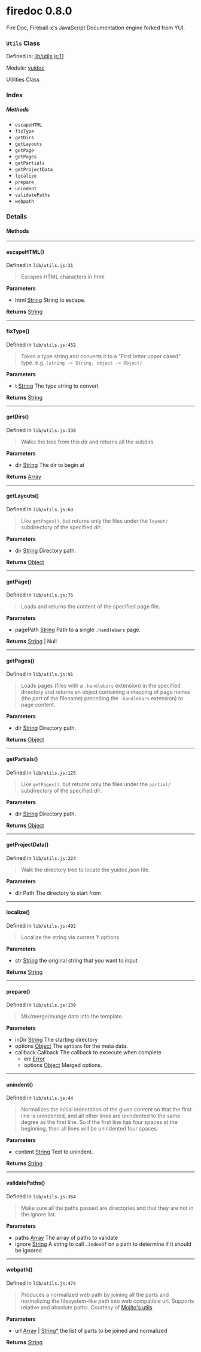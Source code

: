 
# firedoc 0.8.0

Fire Doc, Fireball-x&#x27;s JavaScript Documentation engine forked from YUI.

### `Utils` Class


Defined in: [lib/utils.js:11](../files/lib/utils.js.js)

Module: [yuidoc](../modules/yuidoc.md)




Utilities Class

### Index



##### Methods

  - `escapeHTML`
  - `fixType`
  - `getDirs`
  - `getLayouts`
  - `getPage`
  - `getPages`
  - `getPartials`
  - `getProjectData`
  - `localize`
  - `prepare`
  - `unindent`
  - `validatePaths`
  - `webpath`





### Details




<!-- Method Block -->
#### Methods


--------------------------
#### escapeHTML() 

Defined in `lib/utils.js:31`



> Escapes HTML characters in _html_.

**Parameters**
- html <a href="https://developer.mozilla.org/en/JavaScript/Reference/Global_Objects/String" class="crosslink external" target="_blank">String</a> String to escape.

**Returns**
<a href="https://developer.mozilla.org/en/JavaScript/Reference/Global_Objects/String" class="crosslink external" target="_blank">String</a> 


--------------------------
#### fixType() 

Defined in `lib/utils.js:452`



> Takes a type string and converts it to a "First letter upper cased" type. e.g. `(string -> String, object -> Object)`

**Parameters**
- t <a href="https://developer.mozilla.org/en/JavaScript/Reference/Global_Objects/String" class="crosslink external" target="_blank">String</a> The type string to convert

**Returns**
<a href="https://developer.mozilla.org/en/JavaScript/Reference/Global_Objects/String" class="crosslink external" target="_blank">String</a> 


--------------------------
#### getDirs() 

Defined in `lib/utils.js:338`



> Walks the tree from this dir and returns all the subdirs

**Parameters**
- dir <a href="https://developer.mozilla.org/en/JavaScript/Reference/Global_Objects/String" class="crosslink external" target="_blank">String</a> The dir to begin at

**Returns**
<a href="https://developer.mozilla.org/en/JavaScript/Reference/Global_Objects/Array" class="crosslink external" target="_blank">Array</a> 


--------------------------
#### getLayouts() 

Defined in `lib/utils.js:63`



> Like `getPages()`, but returns only the files under the `layout/` subdirectory
of the specified _dir_.

**Parameters**
- dir <a href="https://developer.mozilla.org/en/JavaScript/Reference/Global_Objects/String" class="crosslink external" target="_blank">String</a> Directory path.

**Returns**
<a href="https://developer.mozilla.org/en/JavaScript/Reference/Global_Objects/Object" class="crosslink external" target="_blank">Object</a> 


--------------------------
#### getPage() 

Defined in `lib/utils.js:76`



> Loads and returns the content of the specified page file.

**Parameters**
- pagePath <a href="https://developer.mozilla.org/en/JavaScript/Reference/Global_Objects/String" class="crosslink external" target="_blank">String</a> Path to a single `.handlebars` page.

**Returns**
<a href="https://developer.mozilla.org/en/JavaScript/Reference/Global_Objects/String" class="crosslink external" target="_blank">String</a> | Null 


--------------------------
#### getPages() 

Defined in `lib/utils.js:91`



> Loads pages (files with a `.handlebars` extension) in the specified directory and
returns an object containing a mapping of page names (the part of the filename)
preceding the `.handlebars` extension) to page content.

**Parameters**
- dir <a href="https://developer.mozilla.org/en/JavaScript/Reference/Global_Objects/String" class="crosslink external" target="_blank">String</a> Directory path.

**Returns**
<a href="https://developer.mozilla.org/en/JavaScript/Reference/Global_Objects/Object" class="crosslink external" target="_blank">Object</a> 


--------------------------
#### getPartials() 

Defined in `lib/utils.js:125`



> Like `getPages()`, but returns only the files under the `partial/` subdirectory
of the specified _dir_.

**Parameters**
- dir <a href="https://developer.mozilla.org/en/JavaScript/Reference/Global_Objects/String" class="crosslink external" target="_blank">String</a> Directory path.

**Returns**
<a href="https://developer.mozilla.org/en/JavaScript/Reference/Global_Objects/Object" class="crosslink external" target="_blank">Object</a> 


--------------------------
#### getProjectData() 

Defined in `lib/utils.js:224`



> Walk the directory tree to locate the yuidoc.json file.

**Parameters**
- dir Path The directory to start from



--------------------------
#### localize() 

Defined in `lib/utils.js:492`



> Localize the string via current Y.options

**Parameters**
- str <a href="https://developer.mozilla.org/en/JavaScript/Reference/Global_Objects/String" class="crosslink external" target="_blank">String</a> the original string that you want to input

**Returns**
<a href="https://developer.mozilla.org/en/JavaScript/Reference/Global_Objects/String" class="crosslink external" target="_blank">String</a> 


--------------------------
#### prepare() 

Defined in `lib/utils.js:139`



> Mix/merge/munge data into the template.

**Parameters**
- inDir <a href="https://developer.mozilla.org/en/JavaScript/Reference/Global_Objects/String" class="crosslink external" target="_blank">String</a> The starting directory
- options <a href="https://developer.mozilla.org/en/JavaScript/Reference/Global_Objects/Object" class="crosslink external" target="_blank">Object</a> The `options` for the meta data.
- callback Callback The callback to excecute when complete
	- err <a href="https://developer.mozilla.org/en/JavaScript/Reference/Global_Objects/Error" class="crosslink external" target="_blank">Error</a> 
	- options <a href="https://developer.mozilla.org/en/JavaScript/Reference/Global_Objects/Object" class="crosslink external" target="_blank">Object</a> Merged options.



--------------------------
#### unindent() 

Defined in `lib/utils.js:44`



> Normalizes the initial indentation of the given _content_ so that the first line
is unindented, and all other lines are unindented to the same degree as the
first line. So if the first line has four spaces at the beginning, then all
lines will be unindented four spaces.

**Parameters**
- content <a href="https://developer.mozilla.org/en/JavaScript/Reference/Global_Objects/String" class="crosslink external" target="_blank">String</a> Text to unindent.

**Returns**
<a href="https://developer.mozilla.org/en/JavaScript/Reference/Global_Objects/String" class="crosslink external" target="_blank">String</a> 


--------------------------
#### validatePaths() 

Defined in `lib/utils.js:364`



> Make sure all the paths passed are directories and that they are not in the ignore list.

**Parameters**
- paths <a href="https://developer.mozilla.org/en/JavaScript/Reference/Global_Objects/Array" class="crosslink external" target="_blank">Array</a> The array of paths to validate
- ignore <a href="https://developer.mozilla.org/en/JavaScript/Reference/Global_Objects/String" class="crosslink external" target="_blank">String</a> A string to call `.indexOf` on a path to determine if it should be ignored



--------------------------
#### webpath() 

Defined in `lib/utils.js:474`



> Produces a normalized web path by joining all the parts and normalizing the
filesystem-like path into web compatible url.
Supports relative and absolute paths.
Courtesy of [Mojito's utils](https://github.com/yahoo/mojito/)

**Parameters**
- url <a href="https://developer.mozilla.org/en/JavaScript/Reference/Global_Objects/Array" class="crosslink external" target="_blank">Array</a> | <a href="https://developer.mozilla.org/en/JavaScript/Reference/Global_Objects/String" class="crosslink external" target="_blank">String*</a> the list of parts to be joined and normalized

**Returns**
<a href="https://developer.mozilla.org/en/JavaScript/Reference/Global_Objects/String" class="crosslink external" target="_blank">String</a> 



